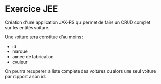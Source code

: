 # Exercice JEE

Création d'une application JAX-RS qui permet de faire un CRUD complet sur les entités voiture.


Une voiture sera constitue d'au moins :
- id
- marque
- annee de fabrication
- couleur


On pourra recuperer la liste complete des voitures ou alors une seul voiture par rapport a son id.
